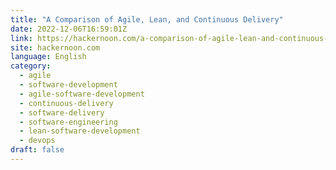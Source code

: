 ```yaml
---
title: "A Comparison of Agile, Lean, and Continuous Delivery"
date: 2022-12-06T16:59:01Z
link: https://hackernoon.com/a-comparison-of-agile-lean-and-continuous-delivery?source=rss&utm_medium=RSS&utm_source=news.12bit.vn
site: hackernoon.com
language: English
category:
  - agile
  - software-development
  - agile-software-development
  - continuous-delivery
  - software-delivery
  - software-engineering
  - lean-software-development
  - devops
draft: false
---
```

